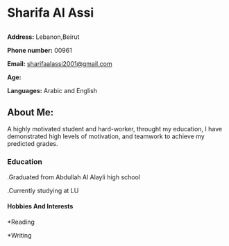 # **Sharifa Al Assi**

## 

**Address:** Lebanon,Beirut


**Phone number:** 00961


**Email:** sharifaalassi2001@gmail.com


**Age:** 

**Languages:** Arabic and English


## **About Me:** 
A highly motivated student and hard-worker, throught my education, I have demonstrated high levels of motivation, and teamwork to achieve my predicted grades.


### Education
.Graduated from Abdullah Al Alayli high school

.Currently studying at LU


#### **Hobbies And Interests**
*Reading 

*Writing
